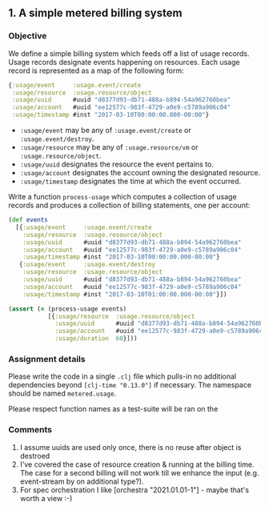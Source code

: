 ## 1. A simple metered billing system

### Objective

We define a simple billing system which feeds off a list of usage records.
Usage records designate events happening on resources. Each usage record
is represented as a map of the following form:

```clojure
{:usage/event     :usage.event/create
 :usage/resource  :usage.resource/object
 :usage/uuid      #uuid "d8377d93-db71-488a-b894-54a962760bea"
 :usage/account   #uuid "ee12577c-983f-4729-a0e9-c5789a906c04"
 :usage/timestamp #inst "2017-03-10T00:00:00.000-00:00"}
```

- `:usage/event` may be any of `:usage.event/create` or
  `:usage.event/destroy`.
- `:usage/resource` may be any of `:usage.resource/vm` or
  `:usage.resource/object`.
- `:usage/uuid` designates the resource the event pertains to.
- `:usage/account` designates the account owning the designated
  resource.
- `:usage/timestamp` designates the time at which the event occurred.

Write a function `process-usage` which computes a collection of usage
records and produces a collection of billing statements, one per
account:

```clojure
(def events
  [{:usage/event     :usage.event/create
    :usage/resource  :usage.resource/object
    :usage/uuid      #uuid "d8377d93-db71-488a-b894-54a962760bea"
    :usage/account   #uuid "ee12577c-983f-4729-a0e9-c5789a906c04"
    :usage/timestamp #inst "2017-03-10T00:00:00.000-00:00"}
   {:usage/event     :usage.event/destroy
    :usage/resource  :usage.resource/object
    :usage/uuid      #uuid "d8377d93-db71-488a-b894-54a962760bea"
    :usage/account   #uuid "ee12577c-983f-4729-a0e9-c5789a906c04"
    :usage/timestamp #inst "2017-03-10T01:00:00.000-00:00"}])

(assert (= (process-usage events)
           [{:usage/resource  :usage.resource/object
             :usage/uuid      #uuid "d8377d93-db71-488a-b894-54a962760bea"
             :usage/account   #uuid "ee12577c-983f-4729-a0e9-c5789a906c04"
             :usage/duration  60}]))
```

### Assignment details

Please write the code in a single `.clj` file which pulls-in no
additional dependencies beyond `[clj-time "0.13.0"]` if necessary.
The namespace should be named `metered.usage`.

Please respect function names as a test-suite will be ran on the

### Comments
1. I assume uuids are used only once, there is no reuse after object is destroed
2. I've covered the case of resource creation & running at the billing time. The case for a second billing will not work till we enhance the input (e.g. event-stream by on additional type?).
3. For spec orchestration I like [orchestra "2021.01.01-1"] - maybe that's worth a view :-)